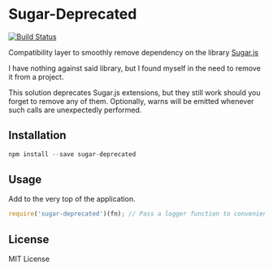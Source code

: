 # Sugar-Deprecated

[![Build Status](https://travis-ci.org/Slayer95/sugar-deprecated.svg)](https://travis-ci.org/Slayer95/sugar-deprecated.svg)

Compatibility layer to smoothly remove dependency on the library [Sugar.js][1]

I have nothing against said library, but I found myself in the need to remove it from a project.

This solution deprecates Sugar.js extensions, but they still work should you forget to remove any of them.
Optionally, warns will be emitted whenever such calls are unexpectedly performed.

  [1]: https://github.com/andrewplummer/Sugar

## Installation

```javascript
npm install --save sugar-deprecated
```

## Usage

Add to the very top of the application.

```javascript
require('sugar-deprecated')(fn); // Pass a logger function to convenience.
```

## License

MIT License

